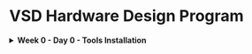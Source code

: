 # VSD Hardware Design Program

<details>
  <Summary><strong> Week 0 - Day 0 - Tools Installation</strong></summary>
  
#### All the instructions for installation of required tools can be found here:

## CONTENTS
1. [System Check](#-system-check)
2. [Tool Check](#-tool-check)
3. [Tool Versions](#-tool-versions)
   
## <ins> System Check</ins>
       - 6 GB RAM  
       - 50 GB HDD  
       - Ubuntu 20.04+  
       - 4 vCPU  
       
#### Resizing the Ubuntu window to fit the screen
  ```bash
    $ sudo apt update
    $ sudo apt install build-essential dkms linux-headers-$(uname -r)
    $ cd /media/sdudigani/VBox_GAs_7.1.8/
    $ ./autorun.sh
  ```

## <ins> Tool Check</ins>
  #### 1. Yosys
  ```bash
      $ sudo apt-get update
      $ git clone https://github.com/YosysHQ/yosys.git
      $ cd yosys
      $ sudo apt install make  # If make is not installed
      $ sudo apt-get install build-essential clang bison flex \
          libreadline-dev gawk tcl-dev libffi-dev git \
          graphviz xdot pkg-config python3 libboost-system-dev \
          libboost-python-dev libboost-filesystem-dev zlib1g-dev
      $ make config-gcc
      $ make
      $ sudo make install
  ```
![Alt Text](images/week0/yosys_installation.jpeg)


  #### 2. iverilog
  ```bash
      $ sudo apt-get update
      $ sudo apt-get install iverilog
  ```
![Alt Text](images/week0/iverilog_installation.jpeg)

  #### 3. gtkwave
  ```bash
    $ sudo apt-get update
    $ sudo apt install gtkwave
  ```
![Alt Text](images/week0/gtkwave_installation.jpeg)

  #### 4. ngspice
  ##### After downloading the tarball from https://sourceforge.net/projects/ngspice/files/ to a local directory, unpack it using:
  ```bash
    $ tar -zxvf ngspice-37.tar.gz
    $ cd ngspice-37
    $ mkdir release
    $ cd release
    $ ../configure --with-x --with-readline=yes --disable-debug
    $ make
    $ sudo make install
  ```
![Alt Text](images/week0/ngspice_installation.jpeg)

  #### 5. magic
  ##### Install the required dependencies:
  ```bash
    $ sudo apt-get install m4
    $ sudo apt-get install tcsh
    $ sudo apt-get install csh
    $ sudo apt-get install libx11-dev
    $ sudo apt-get install tcl-dev tk-dev
    $ sudo apt-get install libcairo2-dev
    $ sudo apt-get install mesa-common-dev libglu1-mesa-dev
    $ sudo apt-get install libncurses-dev
   ```
  ##### Clone and build Magic:
  ```bash
    $ git clone https://github.com/RTimothyEdwards/magic
    $ cd magic
    $ ./configure
    $ make
    $ sudo make install
  ```
![Alt Text](images/week0/magic_installation.jpeg)

## <ins> Tool Versions</ins>
```bash
  $ git --version
  $ docker --version
  $ python3 --version
  $ python3 -m pip --version
  $ make --version
```
![Alt Text](images/week0/tool_versions.png)
</details>  

  
